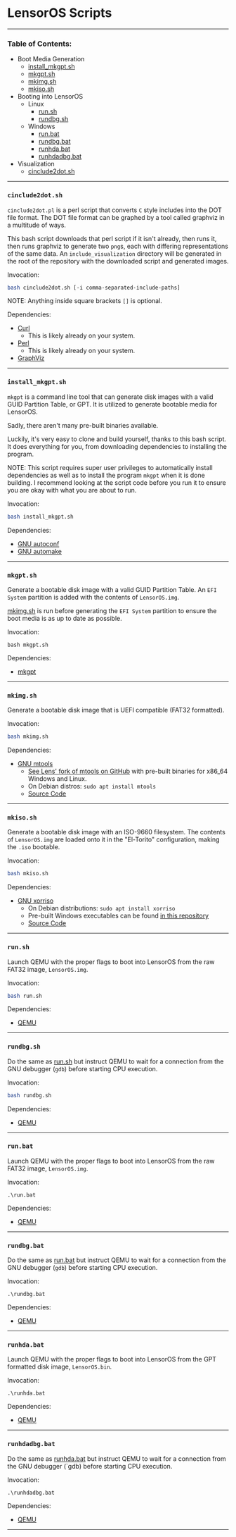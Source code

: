 # LensorOS Scripts

---

### Table of Contents:
- Boot Media Generation
  - [install_mkgpt.sh](#bootmediagen-installmkgpt-sh)
  - [mkgpt.sh](#bootmediagen-mkgpt-sh)
  - [mkimg.sh](#bootmediagen-mkimg-sh)
  - [mkiso.sh](#bootmediagen-mkiso-sh)
- Booting into LensorOS
  - Linux
    - [run.sh](#booting-run-sh)
    - [rundbg.sh](#booting-rundbg-sh)
  - Windows
    - [run.bat](#booting-run-bat)
    - [rundbg.bat](#booting-rundbg-bat)
	- [runhda.bat](#booting-runhda-bat)
	- [runhdadbg.bat](#booting-runhdadbg-bat)
- Visualization
  - [cinclude2dot.sh](#kernel-cinclude2dot-sh)

---

### `cinclude2dot.sh` <a name="kernel-cinclude2dot-sh"></a>
`cinclude2dot.pl` is a perl script that converts
  `C` style includes into the DOT file format.
  The DOT file format can be graphed by a tool
  called graphviz in a multitude of ways.
  
This bash script downloads that perl script
  if it isn't already, then runs it, then runs
  graphviz to generate two `png`s, each with
  differing representations of the same data.
  An `include_visualization` directory will be
  generated in the root of the repository with
  the downloaded script and generated images.

Invocation:
```bash
bash cinclude2dot.sh [-i comma-separated-include-paths]
```
NOTE: Anything inside square brackets `[]` is optional.

Dependencies:
- [Curl](https://curl.se/download.html)
  - This is likely already on your system.
- [Perl](https://www.perl.org/get.html)
  - This is likely already on your system.
- [GraphViz](https://www.graphviz.org/download/)

---

### `install_mkgpt.sh` <a name="bootmediagen-installmkgpt-sh"></a>
`mkgpt` is a command line tool that can generate disk 
  images with a valid GUID Partition Table, or GPT.
  It is utilized to generate bootable media for LensorOS.

Sadly, there aren't many pre-built binaries available.

Luckily, it's very easy to clone and build yourself,
  thanks to this bash script. It does everything for you,
  from downloading dependencies to installing the program.

NOTE: This script requires super user privileges to 
  automatically install dependencies as well as to
  install the program `mkgpt` when it is done building.
  I recommend looking at the script code before you run
  it to ensure you are okay with what you are about to run.

Invocation:
```bash
bash install_mkgpt.sh
```

Dependencies:
- [GNU autoconf](https://www.gnu.org/software/autoconf/)
- [GNU automake](https://www.gnu.org/software/automake/)

---

### `mkgpt.sh` <a name="bootmediagen-mkgpt-sh"></a>
Generate a bootable disk image with a valid GUID Partition Table.
  An `EFI System` partition is added with the contents of `LensorOS.img`.

[mkimg.sh](#bootmediagen-mkimg-sh) is run before generating the `EFI System`
  partition to ensure the boot media is as up to date as possible.

Invocation:
```
bash mkgpt.sh
```

Dependencies:
- [mkgpt](#bootmediagen-install-mkgpt-sh)

---

### `mkimg.sh` <a name="bootmediagen-mkimg-sh"></a>
Generate a bootable disk image that is UEFI compatible (FAT32 formatted).

Invocation:
```bash
bash mkimg.sh
```

Dependencies:
- [GNU mtools](https://www.gnu.org/software/mtools/)
  - [See Lens' fork of mtools on GitHub](https://github.com/LensPlaysGames/mtools/releases) 
    with pre-built binaries for x86_64 Windows and Linux.
  - On Debian distros: `sudo apt install mtools`
  - [Source Code](http://ftp.gnu.org/gnu/mtools/)

---

### `mkiso.sh` <a name="bootmediagen-mkiso-sh"></a>
Generate a bootable disk image with an ISO-9660 filesystem.
  The contents of `LensorOS.img` are loaded onto it in the 
  "El-Torito" configuration, making the `.iso` bootable.

Invocation:
```bash
bash mkiso.sh
```
Dependencies:
- [GNU xorriso](https://www.gnu.org/software/xorriso/)
  - On Debian distributions: `sudo apt install xorriso`
  - Pre-built Windows executables can be found
    [in this repository](https://github.com/PeyTy/xorriso-exe-for-windows)
  - [Source Code](https://www.gnu.org/software/xorriso/xorriso-1.5.4.pl02.tar.gz)

---

### `run.sh` <a name="booting-run-sh"></a>
Launch QEMU with the proper flags to boot into
  LensorOS from the raw FAT32 image, `LensorOS.img`.

Invocation:
```bash
bash run.sh
```

Dependencies:
- [QEMU](https://www.qemu.org/download/#linux)

---

### `rundbg.sh` <a name="booting-rundbg-sh"></a>
Do the same as [run.sh](#booting-run-sh) but instruct QEMU to wait
  for a connection from the GNU debugger (`gdb`) before starting CPU execution.

Invocation:
```bash
bash rundbg.sh
```

Dependencies:
- [QEMU](https://www.qemu.org/download/#windows)

---

### `run.bat` <a name="booting-run-bat"></a>
Launch QEMU with the proper flags to boot into
  LensorOS from the raw FAT32 image, `LensorOS.img`.

Invocation:
```pwsh
.\run.bat
```

Dependencies:
- [QEMU](https://www.qemu.org/download/#windows)

---

### `rundbg.bat` <a name="booting-rundbg-bat"></a>
Do the same as [run.bat](#booting-run-bat) but instruct QEMU to wait
  for a connection from the GNU debugger (`gdb`) before starting CPU execution.

Invocation:
```pwsh
.\rundbg.bat
```

Dependencies:
- [QEMU](https://www.qemu.org/download/#windows)

---

### `runhda.bat` <a name="booting-runhda-bat"></a>
Launch QEMU with the proper flags to boot into
  LensorOS from the GPT formatted disk image, `LensorOS.bin`.

Invocation:
```pwsh
.\runhda.bat
```

Dependencies:
- [QEMU](https://www.qemu.org/download/#windows)

---

### `runhdadbg.bat` <a name="booting-runhdadbg-bat"></a>
Do the same as [runhda.bat](#booting-runhda-bat) but instruct QEMU to wait
  for a connection from the GNU debugger (`gdb) before starting CPU execution.

Invocation:
```pwsh
.\runhdadbg.bat
```

Dependencies:
- [QEMU](https://www.qemu.org/download/#windows)

---
